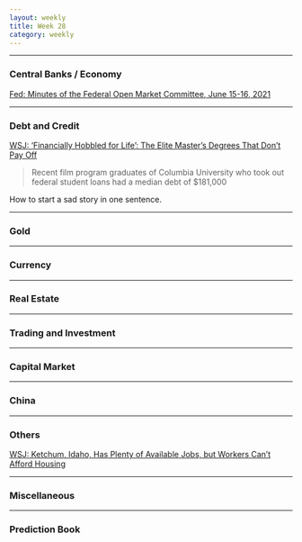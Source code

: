 ```yaml
---
layout: weekly
title: Week 28
category: weekly
---
```


---
### Central Banks / Economy

[Fed: Minutes of the Federal Open Market Committee, June 15-16, 2021](
https://www.federalreserve.gov/newsevents/pressreleases/monetary20210707a.htm)

---
### Debt and Credit

[WSJ: ‘Financially Hobbled for Life’: The Elite Master’s Degrees That Don’t Pay Off](
https://www.wsj.com/articles/financially-hobbled-for-life-the-elite-masters-degrees-that-dont-pay-off-11625752773)

> Recent film program graduates of Columbia University who took out federal student loans had a median debt of $181,000

How to start a sad story in one sentence.

---
### Gold

---
### Currency

---
### Real Estate

---
### Trading and Investment

---
### Capital Market

---
### China

---
### Others

[WSJ: Ketchum, Idaho, Has Plenty of Available Jobs, but Workers Can’t Afford Housing](
https://www.wsj.com/articles/ketchum-idaho-has-plenty-of-available-jobs-but-workers-cant-afford-housing-11625659200)

---
### Miscellaneous

---
### Prediction Book
